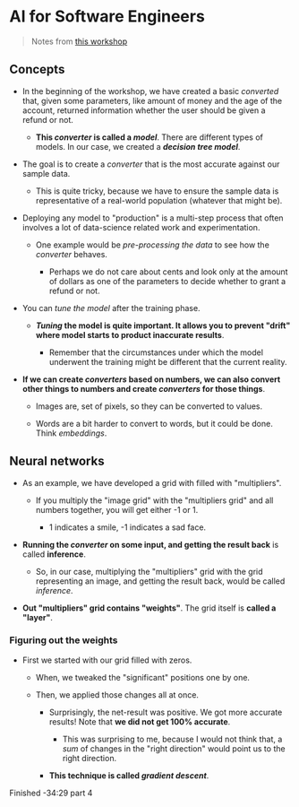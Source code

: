# AI for Software Engineers

> Notes from [this workshop](https://frontendmasters.com/workshops/engineering-and-ai/)

## Concepts

- In the beginning of the workshop, we have created a basic _converted_ that, given some parameters, like amount of money and the age of the account, returned information whether the user should be given a refund or not.

  - **This _converter_ is called a _model_**. There are different types of models. In our case, we created a **_decision tree model_**.

- The goal is to create a _converter_ that is the most accurate against our sample data.

  - This is quite tricky, because we have to ensure the sample data is representative of a real-world population (whatever that might be).

- Deploying any model to "production" is a multi-step process that often involves a lot of data-science related work and experimentation.

  - One example would be _pre-processing the data_ to see how the _converter_ behaves.

    - Perhaps we do not care about cents and look only at the amount of dollars as one of the parameters to decide whether to grant a refund or not.

- You can _tune the model_ after the training phase.

  - **_Tuning_ the model is quite important. It allows you to prevent "drift" where model starts to product inaccurate results**.

    - Remember that the circumstances under which the model underwent the training might be different that the current reality.

- **If we can create _converters_ based on numbers, we can also convert other things to numbers and create _converters_ for those things**.

  - Images are, set of pixels, so they can be converted to values.

  - Words are a bit harder to convert to words, but it could be done. Think _embeddings_.

## Neural networks

- As an example, we have developed a grid with filled with "multipliers".

  - If you multiply the "image grid" with the "multipliers grid" and all numbers together, you will get either -1 or 1.

    - 1 indicates a smile, -1 indicates a sad face.

- **Running the _converter_ on some input, and getting the result back** is called **inference**.

  - So, in our case, multiplying the "multipliers" grid with the grid representing an image, and getting the result back, would be called _inference_.

- **Out "multipliers" grid contains "weights"**. The grid itself is **called a "layer"**.

### Figuring out the weights

- First we started with our grid filled with zeros.

  - When, we tweaked the "significant" positions one by one.

  - Then, we applied those changes all at once.

    - Surprisingly, the net-result was positive. We got more accurate results! Note that **we did not get 100% accurate**.

      - This was surprising to me, because I would not think that, a _sum_ of changes in the "right direction" would point us to the right direction.

    - **This technique is called _gradient descent_**.

Finished -34:29 part 4
